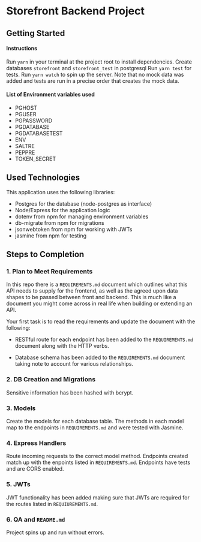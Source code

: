# Storefront Backend Project

## Getting Started
#### Instructions
Run `yarn` in your terminal at the project root to install dependencies. 
Create databases `storefront` and `storefront_test` in postgresql
Run `yarn test` for tests.
Run `yarn watch` to spin up the server.
Note that no mock data was added and tests are run in a precise order that creates the mock data.

#### List of Environment variables used
- PGHOST
- PGUSER
- PGPASSWORD
- PGDATABASE
- PGDATABASETEST
- ENV
- SALTRE
- PEPPRE
- TOKEN_SECRET

## Used Technologies
This application uses the following libraries:
- Postgres for the database (node-postgres as interface)
- Node/Express for the application logic
- dotenv from npm for managing environment variables
- db-migrate from npm for migrations
- jsonwebtoken from npm for working with JWTs
- jasmine from npm for testing

## Steps to Completion

### 1. Plan to Meet Requirements

In this repo there is a `REQUIREMENTS.md` document which outlines what this API needs to supply for the frontend, as well as the agreed upon data shapes to be passed between front and backend. This is much like a document you might come across in real life when building or extending an API. 

Your first task is to read the requirements and update the document with the following:
- RESTful route for each endpoint has been added to the `REQUIREMENTS.md` document along with the HTTP verbs.

- Database schema has been added to the `REQUIREMENTS.md` document taking note to account for various relationships.

### 2.  DB Creation and Migrations
Sensitive information has been hashed with bcrypt.

### 3. Models
Create the models for each database table. The methods in each model map to the endpoints in `REQUIREMENTS.md` and were tested with Jasmine.

### 4. Express Handlers
Route incoming requests to the correct model method. Endpoints created match up with the enpoints listed in `REQUIREMENTS.md`. Endpoints have tests and are CORS enabled. 

### 5. JWTs
JWT functionality has been added making sure that JWTs are required for the routes listed in `REQUIUREMENTS.md`.

### 6. QA and `README.md`

Project spins up and run without errors.
